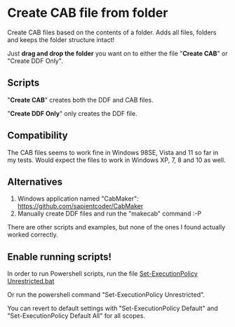 # Create CAB file from folder

Create CAB files based on the contents of a folder.
Adds all files, folders and keeps the folder structure intact!

Just <b>drag and drop the folder</b> you want on to either the file "<b>Create CAB</b>" or "Create DDF Only".

## Scripts
"<b>Create CAB</b>" creates both the DDF and CAB files.

"<b>Create DDF Only</b>" only creates the DDF file.

## Compatibility
The CAB files seems to work fine in Windows 98SE, Vista and 11 so far in my tests.
Would expect the files to work in Windows XP, 7, 8 and 10 as well.

## Alternatives

1. Windows application named "CabMaker": https://github.com/sapientcoder/CabMaker
2. Manually create DDF files and run the "makecab" command :-P 

There are other scripts and examples, but none of the ones I found actually worked correctly. 

## Enable running scripts!

In order to run Powershell scripts, run the file [Set-ExecutionPolicy Unrestricted.bat](https://github.com/runeandre/create_cab/tree/main/Set-ExecutionPolicy/Set-ExecutionPolicy%20Unrestricted.bat)

Or run the powershell command "Set-ExecutionPolicy Unrestricted".

You can revert to default settings with "Set-ExecutionPolicy Default" and "Set-ExecutionPolicy Default All" for all scopes.